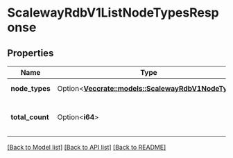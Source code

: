 # ScalewayRdbV1ListNodeTypesResponse

## Properties

Name | Type | Description | Notes
------------ | ------------- | ------------- | -------------
**node_types** | Option<[**Vec<crate::models::ScalewayRdbV1NodeType>**](scaleway.rdb.v1.NodeType.md)> | Types of the node | [optional]
**total_count** | Option<**i64**> | Total count of node-types available | [optional]

[[Back to Model list]](../README.md#documentation-for-models) [[Back to API list]](../README.md#documentation-for-api-endpoints) [[Back to README]](../README.md)


